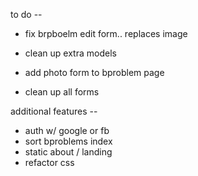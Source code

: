  to do --

* fix brpboelm edit form.. replaces image

* clean up extra models
* add photo form to bproblem page
* clean up all forms


additional features --
* auth w/ google or fb
* sort bproblems index
* static about / landing
* refactor css
